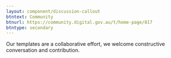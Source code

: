 ```yaml
---
layout: component/discussion-callout
btntext: Community
btnurl: https://community.digital.gov.au/t/home-page/817
btntype: secondary
---
```


Our templates are a collaborative effort, we welcome constructive conversation and contribution.

